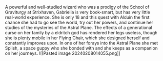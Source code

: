 A powerful and well-studied wizard who was a prodigy of the School of Graviturgy at Strixhaven, Gabriella is very book-smart, but has very little real-world experience. She is only 18 and this quest with Alduin the first chance she had to go see the world, try out her powers, and continue her studies of the mysteries of the Astral Plane. The effects of a generational curse on her family by a eldritch god has rendered her legs useless, though she is plenty mobile in her Flying Chair, which she designed herself and constantly improves upon. In one of her forays into the Astral Plane she met Splish, a space guppy who she bonded with and she keeps as a companion on her journeys.
![[Pasted image 20240208014055.png]]
